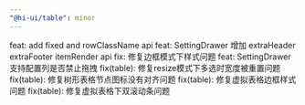 ```yaml
---
"@hi-ui/table": minor
---
```


feat: add fixed and rowClassName api
feat: SettingDrawer 增加 extraHeader extraFooter itemRender api
fix: 修复边框模式下样式问题
feat: SettingDrawer 支持配置列是否禁止拖拽
fix(table): 修复resize模式下多选时宽度被重置问题
fix(table): 修复树形表格节点图标没有对齐问题
fix(table): 修复虚拟表格边框样式问题
fix(table): 修复虚拟表格下双滚动条问题
